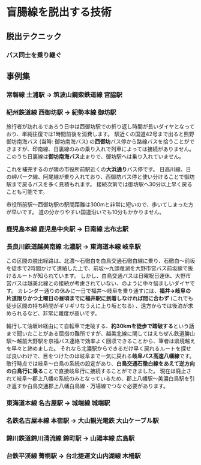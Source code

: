 # 盲腸線を脱出する技術

## 脱出テクニック

### バス同士を乗り継ぐ

## 事例集

### 常磐線 土浦駅 → 筑波山鋼索鉄道線 宮脇駅

### 紀州鉄道線 西御坊駅 → 紀勢本線 御坊駅

旅行者が訪れるであろう日中は西御坊駅での折り返し時間が長いダイヤとなっており、単純往復では1時間前後を消費します。
駅近くの国道42号まで出ると熊野御坊南海バス (当時: 御坊南海バス) の**西御坊**バス停から路線バスを拾うことができますが、印南線、日裏線のみの乗り入れで列車によっては接続がありません。
このうち日裏線は**御坊南海バス**止まりで、御坊駅へは乗り入れていません。

これを補完するのが隣の市役所前駅近くの**大浜通り**バス停です。
日高川線、日の岬パーク線、阿尾線が乗り入れており、西御坊バス停と使い分けることで御坊駅まで戻るバスを多く見積もれます。
接続次第では御坊駅へ30分以上早く戻ることも可能です。

市役所前駅～西御坊駅の駅間距離は300mと非常に短いので、歩いてしまった方が早いです。
道の分かりやすい国道沿いでも10分もかかりません。

### 鹿児島本線 鹿児島中央駅 → 日南線 志布志駅

### 長良川鉄道越美南線 北濃駅 → 東海道本線 岐阜駅

この区間の脱出経路は、北濃～石徹白を白鳥交通石徹白線に乗り、石徹白～前坂を徒歩で2時間かけて連絡した上で、前坂～九頭竜湖を大野市営バス前坂線で抜けるルートが知られています。
しかし、白鳥交通バスは日曜祝日運休、大野市営バスは越美北線との接続が考慮されていない、のように中々悩ましいダイヤです。
カレンダー通りの休みに一日で福井～岐阜を乗り通すには、**福井→岐阜の片道限りかつ土曜日の昼頃までに福井駅に到着しなければ間に合わず** (これでも徒歩区間の持ち時間がギリギリなうえに上り坂となる) 、遠方からでは後泊が求められるなど、非常に難度が高いです。

輪行して油坂峠経由にて自転車で走破する、**約30kmを徒歩で踏破する**という話まで聞いたことがある屈指の難所ですが、越美北線に関してはえちぜん鉄道勝山駅～越前大野駅を京福バス連絡で効率よく回収できることから、筆者は県境越えを早々と諦めました。
それなら北濃駅からできるだけ早く戻れるルートを探せば良いわけで、目をつけたのは岐阜まで一気に戻れる**岐阜バス高速八幡線**です。
敢行時点では岐阜～白鳥の系統の設定があり、**白鳥交通石徹白線をあえて逆方向の白鳥行に乗る**ことで直接岐阜行に接続することができました。
現在は廃止されて岐阜～郡上八幡の系統のみとなっているため、郡上八幡駅～美濃白鳥駅を引き返すか白鳥交通郡上八幡白鳥線・万場線でつなぐ必要があります。

### 東海道本線 名古屋駅 → 城端線 城端駅

### 名鉄名古屋本線 本宿駅 → 大山観光電鉄 大山ケーブル駅

### 錦川鉄道錦川清流線 錦町駅 → 山陽本線 広島駅

### 台鉄平渓線 菁桐駅 → 台北捷運文山内湖線 木柵駅
